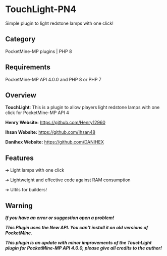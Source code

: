 

# TouchLight-PN4
Simple plugin to light redstone lamps with one click!

## Category

PocketMine-MP plugins | PHP 8

## Requirements

PocketMine-MP API 4.0.0 and PHP 8 or PHP 7

## Overview

**TouchLight**: This is a plugin to allow players light redstone lamps with one click for PocketMine-MP API 4

**Henry Website:** https://github.com/Henry12960

**Ihsan Website:** https://github.com/Ihsan48

**Danihex Website:** https://github.com/DANIHEX

## Features

➔ Light lamps with one click

➔ Lightweight and effective code against RAM consumption

➔ Ultils for builders!

## Warning

***If you have an error or suggestion open a problem!***

***This Plugin uses the New API. You can't install it on old versions of PocketMine.***

***This plugin is an update with minor improvements of the TouchLight plugin for PocketMine-MP API 4.0.0, please give all credits to the author!***
